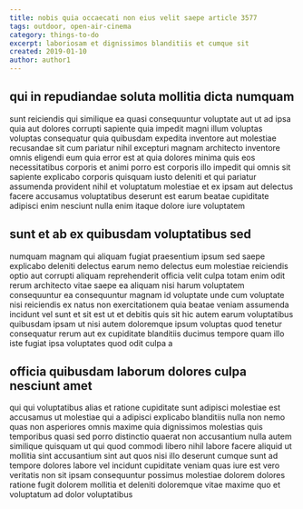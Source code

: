 ```yaml
---
title: nobis quia occaecati non eius velit saepe article 3577
tags: outdoor, open-air-cinema
category: things-to-do
excerpt: laboriosam et dignissimos blanditiis et cumque sit
created: 2019-01-10
author: author1
---
```


## qui in repudiandae soluta mollitia dicta numquam

sunt reiciendis qui similique ea quasi consequuntur voluptate aut ut ad ipsa quia aut dolores corrupti sapiente quia impedit magni illum voluptas voluptas consequatur quia quibusdam expedita inventore aut molestiae recusandae sit cum pariatur nihil excepturi magnam architecto inventore omnis eligendi eum quia error est at quia dolores minima quis eos necessitatibus corporis et animi porro est corporis illo impedit qui omnis sit sapiente explicabo corporis quisquam iusto deleniti et qui pariatur assumenda provident nihil et voluptatum molestiae et ex ipsam aut delectus facere accusamus voluptatibus deserunt est earum beatae cupiditate adipisci enim nesciunt nulla enim itaque dolore iure voluptatem

## sunt et ab ex quibusdam voluptatibus sed

numquam magnam qui aliquam fugiat praesentium ipsum sed saepe explicabo deleniti delectus earum nemo delectus eum molestiae reiciendis optio aut corrupti aliquam reprehenderit officia velit culpa totam enim odit rerum architecto vitae saepe ea aliquam nisi harum voluptatem consequuntur ea consequuntur magnam id voluptate unde cum voluptate nisi reiciendis ex natus non exercitationem quia beatae veniam assumenda incidunt vel sunt et sit est ut et debitis quis sit hic autem earum voluptatibus quibusdam ipsam ut nisi autem doloremque ipsum voluptas quod tenetur consequatur rerum aut ex cupiditate blanditiis ducimus tempore quam illo iste fugiat ipsa voluptates quod odit culpa a

## officia quibusdam laborum dolores culpa nesciunt amet

qui qui voluptatibus alias et ratione cupiditate sunt adipisci molestiae est accusamus ut molestiae qui a adipisci explicabo blanditiis nulla non nemo quas non asperiores omnis maxime quia dignissimos molestias quis temporibus quasi sed porro distinctio quaerat non accusantium nulla autem similique quisquam ut qui quod commodi libero nihil labore facere aliquid ut mollitia sint accusantium sint aut quos nisi illo deserunt cumque sunt ad tempore dolores labore vel incidunt cupiditate veniam quas iure est vero veritatis non sit ipsam consequuntur possimus molestiae dolorem dolores ratione fugit dolorem mollitia et deleniti doloremque vitae maxime quo et voluptatum ad dolor voluptatibus
